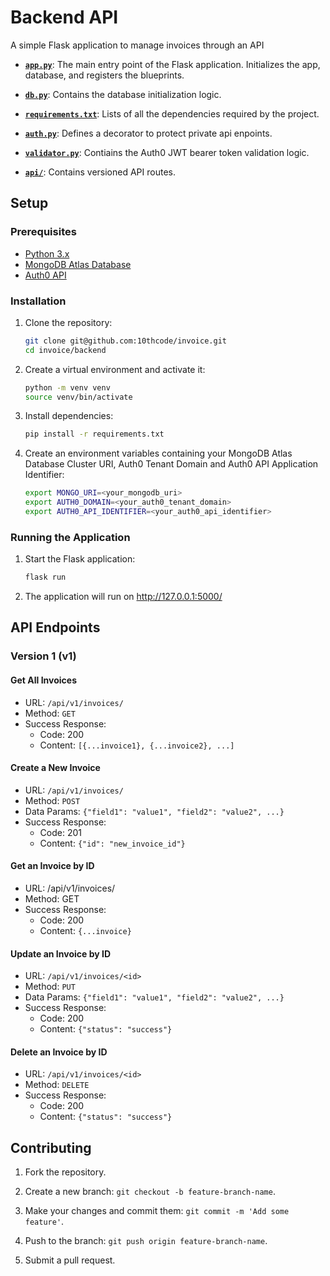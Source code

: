 # Backend API

A simple Flask application to manage invoices through an API

- **[`app.py`](https://github.com/10thcode/invoice/blob/development/backend/app.py)**: The main entry point of the Flask application. Initializes the app, database, and registers the blueprints.


- **[`db.py`](https://github.com/10thcode/invoice/blob/development/backend/db.py)**: Contains the database initialization logic.

- **[`requirements.txt`](https://github.com/10thcode/invoice/blob/development/backend/requirement.txt)**: Lists of all the dependencies required by the project.

- **[`auth.py`](https://github.com/10thcode/invoice/blob/development/backend/auth.py)**: Defines a decorator to protect private api enpoints.

- **[`validator.py`](https://github.com/10thcode/invoice/blob/development/backend/validator.py)**: Contiains the Auth0 JWT bearer token validation logic.

- **[`api/`](https://github.com/10thcode/invoice/tree/development/backend/api)**: Contains versioned API routes.

## Setup
### Prerequisites

- [Python 3.x](https://www.python.org/)
- [MongoDB Atlas Database](https://www.mongodb.com/products/platform/atlas-database)
- [Auth0 API](https://auth0.com/docs/get-started/auth0-overview/set-up-apis)

### Installation

1. Clone the repository:
   ```bash
   git clone git@github.com:10thcode/invoice.git
   cd invoice/backend
   ```

2. Create a virtual environment and activate it:
    ```bash
    python -m venv venv
    source venv/bin/activate
    ```

3. Install dependencies:
    ```bash
    pip install -r requirements.txt
    ```

4. Create an environment variables containing your MongoDB Atlas Database Cluster URI, Auth0 Tenant Domain and Auth0 API Application Identifier:
    ```bash
    export MONGO_URI=<your_mongodb_uri>
    export AUTH0_DOMAIN=<your_auth0_tenant_domain>
    export AUTH0_API_IDENTIFIER=<your_auth0_api_identifier>
    ```

### Running the Application

1. Start the Flask application:
    ```bash
    flask run
    ```

2. The application will run on http://127.0.0.1:5000/

## API Endpoints

### Version 1 (v1)

#### Get All Invoices
- URL: `/api/v1/invoices/`
- Method: `GET`
- Success Response:
    - Code: 200
    - Content: `[{...invoice1}, {...invoice2}, ...]`

#### Create a New Invoice
- URL: `/api/v1/invoices/`
- Method: `POST`
- Data Params: `{"field1": "value1", "field2": "value2", ...}`
- Success Response:
    - Code: 201
    - Content: `{"id": "new_invoice_id"}`

#### Get an Invoice by ID
- URL: /api/v1/invoices/<id>
- Method: GET
- Success Response:
    - Code: 200
    - Content: `{...invoice}`

#### Update an Invoice by ID
- URL: `/api/v1/invoices/<id>`
- Method: `PUT`
- Data Params: `{"field1": "value1", "field2": "value2", ...}`
- Success Response:
    - Code: 200
    - Content: `{"status": "success"}`

#### Delete an Invoice by ID
- URL: `/api/v1/invoices/<id>`
- Method: `DELETE`
- Success Response:
    - Code: 200
    - Content: `{"status": "success"}`

## Contributing
1. Fork the repository.

2. Create a new branch: `git checkout -b feature-branch-name`.

3. Make your changes and commit them: `git commit -m 'Add some feature'`.

4. Push to the branch: `git push origin feature-branch-name`.

5. Submit a pull request.
